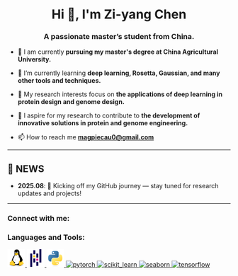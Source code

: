 <h1 align="center">Hi 👋, I'm Zi-yang Chen</h1>
<h3 align="center">A passionate master’s student from China.</h3>

- 🔭 I am currently **pursuing my master's degree at China Agricultural University.**

- 🌱 I’m currently learning **deep learning, Rosetta, Gaussian, and many other tools and techniques.**

- 👯 My research interests focus on **the applications of deep learning in protein design and genome design.**

- 🤝 I aspire for my research to contribute to **the development of innovative solutions in protein and genome engineering.**

- 📫 How to reach me **magpiecau0@gmail.com**

---

## 📰 NEWS

- **2025.08**: 🚀 Kicking off my GitHub journey — stay tuned for research updates and projects!

<!-- 如果将来还有更多新闻，只需要在这里添加类似格式的条目 -->
<!-- 例如：
- **2025.06**: 🎉 Won the Best Poster Award at the International Conference on AI for Biology.
-->

---

<h3 align="left">Connect with me:</h3>
<p align="left">
<!-- 可添加社交链接，例如LinkedIn、Twitter等 -->
</p>

<h3 align="left">Languages and Tools:</h3>
<p align="left">
  <a href="https://www.linux.org/" target="_blank" rel="noreferrer">
    <img src="https://raw.githubusercontent.com/devicons/devicon/master/icons/linux/linux-original.svg" alt="linux" width="40" height="40"/>
  </a>
  <a href="https://pandas.pydata.org/" target="_blank" rel="noreferrer">
    <img src="https://raw.githubusercontent.com/devicons/devicon/2ae2a900d2f041da66e950e4d48052658d850630/icons/pandas/pandas-original.svg" alt="pandas" width="40" height="40"/>
  </a>
  <a href="https://www.python.org" target="_blank" rel="noreferrer">
    <img src="https://raw.githubusercontent.com/devicons/devicon/master/icons/python/python-original.svg" alt="python" width="40" height="40"/>
  </a>
  <a href="https://pytorch.org/" target="_blank" rel="noreferrer">
    <img src="https://www.vectorlogo.zone/logos/pytorch/pytorch-icon.svg" alt="pytorch" width="40" height="40"/>
  </a>
  <a href="https://scikit-learn.org/" target="_blank" rel="noreferrer">
    <img src="https://upload.wikimedia.org/wikipedia/commons/0/05/Scikit_learn_logo_small.svg" alt="scikit_learn" width="40" height="40"/>
  </a>
  <a href="https://seaborn.pydata.org/" target="_blank" rel="noreferrer">
    <img src="https://seaborn.pydata.org/_images/logo-mark-lightbg.svg" alt="seaborn" width="40" height="40"/>
  </a>
  <a href="https://www.tensorflow.org" target="_blank" rel="noreferrer">
    <img src="https://www.vectorlogo.zone/logos/tensorflow/tensorflow-icon.svg" alt="tensorflow" width="40" height="40"/>
  </a>
</p>
